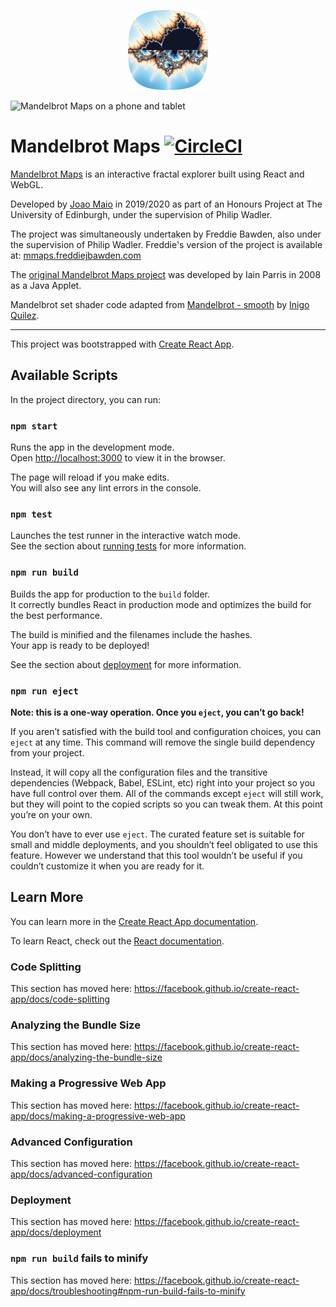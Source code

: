 <p align="center">
    <a href="https://jmaio.github.io/mandelbrot-maps">
        <img src="./public/logo-512.png" width="128" />
    </a>
<p>

![Mandelbrot Maps on a phone and tablet](./img/devices.png "Mandelbrot Maps on a phone and tablet")

# Mandelbrot Maps [![CircleCI](https://circleci.com/gh/JMaio/mandelbrot-maps.svg?style=shield)](https://circleci.com/gh/JMaio/mandelbrot-maps)

[Mandelbrot Maps](https://jmaio.github.io/mandelbrot-maps/) is an interactive fractal explorer built using React and WebGL.

Developed by [Joao Maio](https://jmaio.github.io/) in 2019/2020 as part of an Honours Project at The University of Edinburgh, under the supervision of Philip Wadler.

The project was simultaneously undertaken by Freddie Bawden, also under the supervision of Philip Wadler. Freddie's version of the project is available at: [mmaps.freddiejbawden.com](https://mmaps.freddiejbawden.com)

The [original Mandelbrot Maps project](https://homepages.inf.ed.ac.uk/wadler/mandelbrot-maps/index.html) was developed by Iain Parris in 2008 as a Java Applet.

Mandelbrot set shader code adapted from [Mandelbrot - smooth](https://www.shadertoy.com/view/4df3Rn) by [Inigo Quilez](http://iquilezles.org/).

---

This project was bootstrapped with [Create React App](https://github.com/facebook/create-react-app).

## Available Scripts

In the project directory, you can run:

### `npm start`

Runs the app in the development mode.<br>
Open [http://localhost:3000](http://localhost:3000) to view it in the browser.

The page will reload if you make edits.<br>
You will also see any lint errors in the console.

### `npm test`

Launches the test runner in the interactive watch mode.<br>
See the section about [running tests](https://facebook.github.io/create-react-app/docs/running-tests) for more information.

### `npm run build`

Builds the app for production to the `build` folder.<br>
It correctly bundles React in production mode and optimizes the build for the best performance.

The build is minified and the filenames include the hashes.<br>
Your app is ready to be deployed!

See the section about [deployment](https://facebook.github.io/create-react-app/docs/deployment) for more information.

### `npm run eject`

**Note: this is a one-way operation. Once you `eject`, you can’t go back!**

If you aren’t satisfied with the build tool and configuration choices, you can `eject` at any time. This command will remove the single build dependency from your project.

Instead, it will copy all the configuration files and the transitive dependencies (Webpack, Babel, ESLint, etc) right into your project so you have full control over them. All of the commands except `eject` will still work, but they will point to the copied scripts so you can tweak them. At this point you’re on your own.

You don’t have to ever use `eject`. The curated feature set is suitable for small and middle deployments, and you shouldn’t feel obligated to use this feature. However we understand that this tool wouldn’t be useful if you couldn’t customize it when you are ready for it.

## Learn More

You can learn more in the [Create React App documentation](https://facebook.github.io/create-react-app/docs/getting-started).

To learn React, check out the [React documentation](https://reactjs.org/).

### Code Splitting

This section has moved here: https://facebook.github.io/create-react-app/docs/code-splitting

### Analyzing the Bundle Size

This section has moved here: https://facebook.github.io/create-react-app/docs/analyzing-the-bundle-size

### Making a Progressive Web App

This section has moved here: https://facebook.github.io/create-react-app/docs/making-a-progressive-web-app

### Advanced Configuration

This section has moved here: https://facebook.github.io/create-react-app/docs/advanced-configuration

### Deployment

This section has moved here: https://facebook.github.io/create-react-app/docs/deployment

### `npm run build` fails to minify

This section has moved here: https://facebook.github.io/create-react-app/docs/troubleshooting#npm-run-build-fails-to-minify
